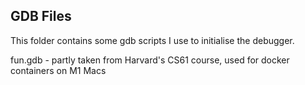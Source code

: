 ## GDB Files  
This folder contains some gdb scripts I use to initialise the debugger.

fun.gdb - partly taken from Harvard's CS61 course, used for docker containers on M1 Macs
